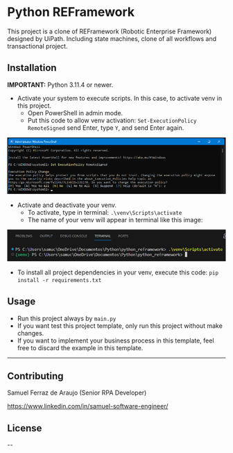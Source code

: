 # Python REFramework

This project is a clone of REFramework (Robotic Enterprise Framework) designed by UiPath. Including state machines, clone of all workflows and transactional project.

## Installation

**IMPORTANT:** Python 3.11.4 or newer.


- Activate your system to execute scripts. In this case, to activate venv in this project.
    - Open PowerShell in admin mode.
    - Put this code to allow venv activation:  ``Set-ExecutionPolicy RemoteSigned`` send Enter,  type ``Y``, and send Enter again.

![Alt Text](readmeImages/powerShell_ActivateRemoteSigned.png)

- Activate and deactivate your venv.
    - To activate, type in terminal: ``.\venv\Scripts\activate``
    - The name of your venv will appear in terminal like this image:

![Alt Text](readmeImages/venv_Activation.png)

- To install all project dependencies in your venv, execute this code: ``pip install -r requirements.txt``

## Usage
- Run this project always by ``main.py``
- If you want test this project template, only run this project without make changes.
- If you want to implement your business process in this template, feel free to discard the example in this template.
----

## Contributing

Samuel Ferraz de Araujo (Senior RPA Developer)

https://www.linkedin.com/in/samuel-software-engineer/

## License

--

